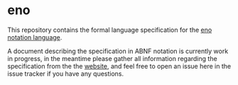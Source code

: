 # eno

This repository contains the formal language specification for the [eno notation
language](https://eno-lang.org).

A document describing the specification in ABNF notation is currently work in
progress, in the meantime please gather all information regarding the
specification from the the [website](https://eno-lang.org), and feel free to
open an issue here in the issue tracker if you have any questions.

